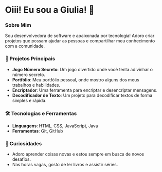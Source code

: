 # Oiii! Eu sou a Giulia! 👋

### Sobre Mim
Sou desenvolvedora de software e apaixonada por tecnologia! Adoro criar projetos que possam ajudar as pessoas e compartilhar meu conhecimento com a comunidade.

### 🚀 Projetos Principais

- **Jogo Número Secreto**: Um jogo divertido onde você tenta adivinhar o número secreto.
- **Portfólio**: Meu portfólio pessoal, onde mostro alguns dos meus trabalhos e habilidades.
- **Encriptador**: Uma ferramenta para encriptar e desencriptar mensagens.
- **Decodificador de Texto**: Um projeto para decodificar textos de forma simples e rápida.

### 🛠️ Tecnologias e Ferramentas

- **Linguagens**: HTML, CSS, JavaScript, Java
- **Ferramentas**: Git, GitHub

### 🌟 Curiosidades

- Adoro aprender coisas novas e estou sempre em busca de novos desafios.
- Nas horas vagas, gosto de ler livros e assistir séries.
